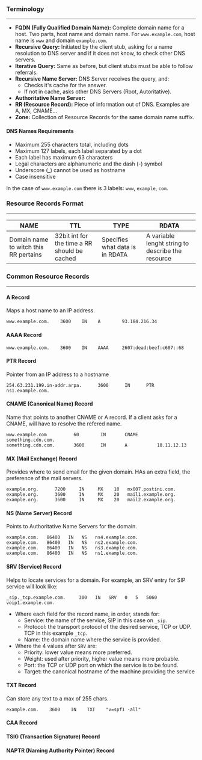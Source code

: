 

### Terminology
---

- **FQDN (Fully Qualified Domain Name):** Complete domain name for a host. Two parts, host name and domain name. For `www.example.com`, host name is `www` and domain `example.com`.
- **Recursive Query:** Initiated by the client stub, asking for a name resolution to DNS server and if it does not know, to check other DNS servers.
- **Iterative Query:** Same as before, but client stubs must be able to follow referrals.
- **Recursive Name Server:** DNS Server receives the query, and:
  - Checks it's cache for the answer.
  - If not in cache, asks other DNS Servers (Root, Autoritative).
- **Authoritative Name Server:** 
- **RR (Resource Record):** Piece of information out of DNS. Examples are A, MX, CNAME...
- **Zone:** Collection of Resource Records for the same domain name suffix.

#### DNS Names Requirements

- Maximum 255 characters total, including dots
- Maximum 127 labels, each label separated by a dot
- Each label has maximum 63 characters
- Legal characters are alphanumeric and the dash (-) symbol
- Underscore (_) cannot be used as hostname
- Case insensitive

In the case of `www.example.com` there is 3 labels: `www`, `example`, `com`.

### Resource Records Format
---
|NAME  |TTL  |TYPE |RDATA|
|------|-----|-----|-----|
|Domain name to witch this RR pertains|32bit int for the time a RR should be cached|Specifies what data is in RDATA|A variable lenght string to describe the resource|

### Common Resource Records
---

#### A Record
Maps a host name to an IP address.
```markup
www.example.com.    3600    IN    A        93.184.216.34
```
#### AAAA Record 
```markup
www.example.com.    3600    IN    AAAA     2607:dead:beef:c607::68
```
#### PTR Record 
Pointer from an IP address to a hostname
```markup
254.63.231.199.in-addr.arpa.      3600      IN      PTR        ns1.example.com.
```
#### CNAME (Canonical Name) Record
Name that points to another CNAME or A record. If a client asks for a CNAME, will have to resolve the refered name.
```markup
www.example.com          60        IN       CNAME       something.cdn.com.
something.cdn.com.       3600      IN       A           10.11.12.13
```
#### MX (Mail Exchange) Record
Provides where to send email for the given domain. HAs an extra field, the preference of the mail servers.
```markup
example.org.      7200     IN     MX    10   mx007.postini.com.
example.org.      3600     IN     MX    20   mail1.example.org.
example.org.      3600     IN     MX    20   mail2.example.org.
```
#### NS (Name Server) Record
Points to Authoritative Name Servers for the domain.
```markup
example.com.   86400   IN   NS   ns4.example.com.
example.com.   86400   IN   NS   ns2.example.com.
example.com.   86400   IN   NS   ns3.example.com.
example.com.   86400   IN   NS   ns1.example.com.
```
#### SRV (Service) Record
Helps to locate services for a domain. For example, an SRV entry for SIP service will look like:
```markup
_sip._tcp.example.com.     300   IN   SRV   0   5   5060   voip1.example.com.
```

  - Where each field for the record name, in order, stands for:
    - Service: the name of the service, SIP in this case on `_sip`.
    - Protocol: the transport protocol of the desired service, TCP or UDP. TCP in this example `_tcp`.
    - Name: the domain name where the service is provided.
  - Where the 4 values after `SRV` are:
    - Priority: lower value means more preferred.
    - Weight: used after priority, higher value means more probable.
    - Port: the TCP or UDP port on which the service is to be found.
    - Target: the canonical hostname of the machine providing the service

#### TXT Record
Can store any text to a max of 255 chars.
```markup
example.com.    3600    IN    TXT    "v=spf1 -all"
```
#### CAA Record
#### TSIG (Transaction Signature) Record 
#### NAPTR (Naming Authority Pointer) Record 



